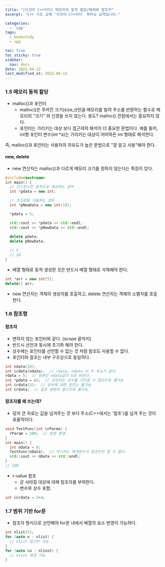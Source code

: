```yaml
---
title: "[이것이 C++이다] 메모리의 동적 할당/해제와 참조자"
excerpt: "C++ 기초 교재 '이것이 C++이다' 북러닝 요약입니다."

categories:
  - 'cpp'
tags:
  - bookstudy
  - cpp

toc: true
toc_sticky: true
sidebar:
  nav: docs
date: 2022-04-12
last_modified_at: 2022-04-13
---
```


### 1.5 메모리 동적 할당 

* malloc()과 포인터
  * malloc()은 주어진 크기(size_t)만큼 메모리를 빌려 주소를 반환하는 함수로 메모리의 "크기" 외 신경을 쓰지 않는다. 용도? malloc() 관점에서는 중요하지 않다.
  * 포인터는 가리키는 대상 보다 접근자의 해석이 더 중요한 문법이다. 예를 들어, int형 포인터 변수(int *a)는 가리키는 대상이 어떠하든 int 형태로 해석한다.

즉, malloc()과 포인터는 사용자의 자유도가 높은 문법으로 "잘 알고 사용"해야 한다. 

#### new, delete

* new 연산자는 malloc()과 다르게 메모리 크기를 정하지 않는다는 특징이 있다.
```cpp
#include<iostream>
int main() {
  // 인스턴스만 동적으로 생성하는 경우
  int *pdata = new int;

  // 초깃값을 기술하는 경우
  int *pNewData = new int(10);

  *pdata = 5;

  std::cout << *pdata << std::endl;
  std::cout << *pNewData << std::endl;
  
  delete pdata;
  delete pNewData;

  // 5
  // 10
}
``` 
* 배열 형태로 동적 생성한 것은 반드시 배열 형태로 삭제해야 한다.
```cpp
int *arr = new int[5];
delete[] arr;
```
* new 연산자는 객체의 생성자를 호출하고, delete 연산자는 객체의 소멸자를 호출한다.

### 1.6 참조형 

#### 참조자

* 변하지 않는 포인터와 같다. (scope 끝까지)
* 반드시 선언과 동시에 초기화 해야 한다.
* 상수에는 포인터를 선언할 수 없는 것 처럼 참조도 사용할 수 없다.
* 포인터와 참조는 내부 구조상으로 동일하다.
```cpp
int ndata(10);
int &rdata(ndata);  // rdata, ndata 이 두 주소가 같다.
rdata = 5;  // 원본인 ndata값이 5로 바귄다. 
int *pdata = &3;  // 포인터는 상수를 가리킬 수 없으므로 불가능
int &rdata(3);  // 상수에 대한 참조는 불가능
int &rdata;  // 참조 원본이 없으므로 불가능
```
#### 참조자를 왜 쓰는데?

* 덩치 큰 자료는 값을 넘겨주는 것 보다 주소(C++에서는 '참조')를 넘겨 주는 것이 효율적이다.
```cpp
void TestFunc(int &rParma) {
  rParam = 100;  // 원본 변경
}
int main() {
  int nData = 0;
  TestFunc(nData);  // 여기서는 매개변수가 참조인지 알 수 없다.
  std::cout << nData << std::endl;
}
// 100
```
* r-value 참조 
  * 곧 사라질 대상에 대해 참조자를 부여한다.
  * 변수와 상수 포함. 
```cpp
int &&rdata = 3+4;
```

### 1.7 범위 기반 for문

* 참조자 형식으로 선언해야 for문 내에서 배열의 요소 변경이 가능하다. 
```cpp
int nlist[5];
for (auto n : nlist) {
  // nlist 접근만 가능
}
for (auto &n : nlinst) {
  // nlist 변경 가능
}
```
